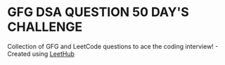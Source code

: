 # GFG DSA QUESTION 50 DAY'S CHALLENGE
Collection of GFG and LeetCode questions to ace the coding interview! - Created using [LeetHub](https://github.com/QasimWani/LeetHub)
